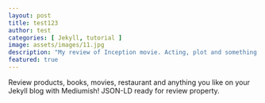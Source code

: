 ```yaml
---
layout: post
title: test123
author: test
categories: [ Jekyll, tutorial ]
image: assets/images/11.jpg
description: "My review of Inception movie. Acting, plot and something else in this short description."
featured: true
---
```

Review products, books, movies, restaurant and anything you like on your Jekyll blog with Mediumish! JSON-LD ready for review property.
